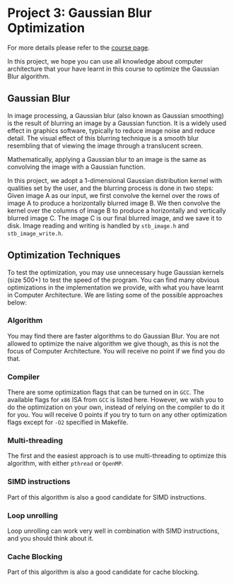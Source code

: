 # Project 3: Gaussian Blur Optimization

For more details please refer to the [course page](https://robotics.shanghaitech.edu.cn/courses/ca/22s/projects/3/).

In this project, we hope you can use all knowledge about computer architecture that your have learnt in this course to optimize the Gaussian Blur algorithm.

## Gaussian Blur

In image processing, a Gaussian blur (also known as Gaussian smoothing) is the result of blurring an image by a Gaussian function. It is a widely used effect in graphics software, typically to reduce image noise and reduce detail. The visual effect of this blurring technique is a smooth blur resembling that of viewing the image through a translucent screen.

Mathematically, applying a Gaussian blur to an image is the same as convolving the image with a Gaussian function.

In this project, we adopt a 1-dimensional Gaussian distribution kernel with qualities set by the user, and the blurring process is done in two steps: Given image A as our input, we first convolve the kernel over the rows of image A to produce a horizontally blurred image B. We then convolve the kernel over the columns of image B to produce a horizontally and vertically blurred image C. The image C is our final blurred image, and we save it to disk. Image reading and writing is handled by `stb_image.h` and `stb_image_write.h`.

## Optimization Techniques

To test the optimization, you may use unnecessary huge Gaussian kernels (size 500+) to test the speed of the program. You can find many obvious optimizations in the implementation we provide, with what you have learnt in Computer Architecture. We are listing some of the possible approaches below:

### Algorithm

You may find there are faster algorithms to do Gaussian Blur. You are not allowed to optimize the naive algorithm we give though, as this is not the focus of Computer Architecture. You will receive no point if we find you do that.

### Compiler

There are some optimization flags that can be turned on in `GCC`. The available flags for `x86` ISA from `GCC` is listed here. However, we wish you to do the optimization on your own, instead of relying on the compiler to do it for you. You will receive 0 points if you try to turn on any other optimization flags except for `-O2` specified in Makefile.

### Multi-threading

The first and the easiest approach is to use multi-threading to optimize this algorithm, with either `pthread` or `OpenMP`.

### SIMD instructions

Part of this algorithm is also a good candidate for SIMD instructions.

### Loop unrolling

Loop unrolling can work very well in combination with SIMD instructions, and you should think about it.

### Cache Blocking

Part of this algorithm is also a good candidate for cache blocking.
